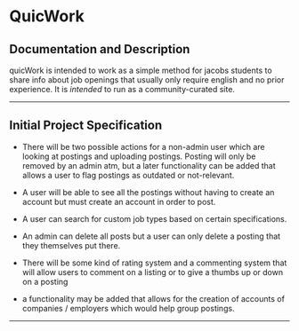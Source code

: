 # QuicWork

## Documentation and Description

quicWork is intended to work as a simple method for jacobs students to share info about job openings that usually only require english and no prior experience. It is _intended_ to run as a community-curated site.

---

## Initial Project Specification 
* There will be two possible actions for a non-admin user which are looking at postings and uploading postings. Posting will only be removed by an admin atm, but a later functionality can be added that allows a user to flag postings as outdated or not-relevant.

* A user will be able to see all the postings without having to create an account but must create an account in order to post.

* A user can search for custom job types based on certain specifications.

* An admin can delete all posts but a user can only delete a posting that they themselves put there.

* There will be some kind of rating system and a commenting system that will allow users to comment on a listing or to give a thumbs up or down on a posting

* a functionality may be added that allows for the creation of accounts of companies / employers which would help group postings.

---


